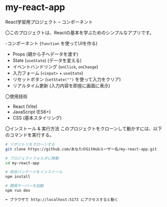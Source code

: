 # my-react-app
React学習用プロジェクト – コンポーネント

〇このプロジェクトは、Reactの基本を学ぶためのシンプルなアプリです。

-コンポーネント (`function` を使ってUIを作る)  
- Props (親から子へデータを渡す)  
- State (`useState`) (データを変える)  
- イベントハンドリング (`onClick`, `onChange`)  
- 入力フォーム (`<input>` + `useState`)  
- リセットボタン (`setState("")` を使って入力をクリア)  
- リアルタイム更新 (入力内容を即座に画面に表示)


〇使用技術
- React (Vite)
- JavaScript (ES6+)
- CSS (基本スタイリング)


〇インストール & 実行方法
このプロジェクトをクローンして動かすには、以下のコマンドを実行する。
```sh
# リポジトリをクローンする
git clone https://github.com/あなたのGitHubユーザー名/my-react-app.git

# プロジェクトフォルダに移動
cd my-react-app

# 依存パッケージをインストール
npm install

# 開発サーバーを起動
npm run dev

➡ ブラウザで http://localhost:5173 にアクセスすると動く
